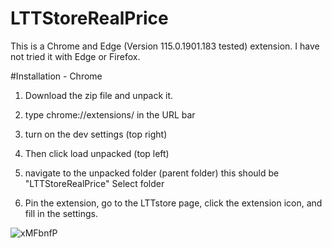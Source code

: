 # LTTStoreRealPrice

This is a Chrome and Edge (Version 115.0.1901.183 tested) extension. I have not tried it with Edge or Firefox. 

#Installation - Chrome

1. Download the zip file and unpack it.

2. type chrome://extensions/ in the URL bar

3. turn on the dev settings (top right)

4. Then click load unpacked (top left)

5. navigate to the unpacked folder (parent folder) this should be "LTTStoreRealPrice" Select folder

6. Pin the extension, go to the LTTstore page, click the extension icon, and fill in the settings.

![xMFbnfP](https://github.com/highfly117/LTTStoreRealPrice/assets/32913685/f8190cd6-c5fe-4138-b12d-9fefdb105ac3)
